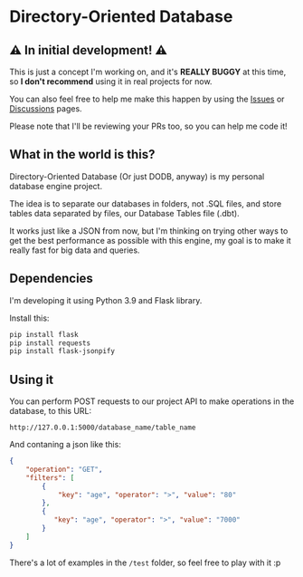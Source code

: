 # Directory-Oriented Database

## ⚠️ In initial development! ⚠️

This is just a concept I'm working on, and it's **REALLY BUGGY** at this time, so **I don't recommend** using it in real projects for now.

You can also feel free to help me make this happen by using the [Issues](https://github.com/kaiopiola/DODB/issues) or [Discussions](https://github.com/kaiopiola/DODB/discussions) pages.

Please note that I'll be reviewing your PRs too, so you can help me code it!

## What in the world is this?
Directory-Oriented Database (Or just DODB, anyway) is my personal database engine project.

The idea is to separate our databases in folders, not .SQL files, and store tables data separated by files, our Database Tables file (.dbt).

It works just like a JSON from now, but I'm thinking on trying other ways to get the best performance as possible with this engine, my goal is to make it really fast for big data and queries.

## Dependencies
I'm developing it using Python 3.9 and Flask library.

Install this:
```bash
pip install flask
pip install requests
pip install flask-jsonpify
```

## Using it

You can perform POST requests to our project API to make operations in the database, to this URL:

`http://127.0.0.1:5000/database_name/table_name`

And contaning a json like this:
```json
{
    "operation": "GET",
    "filters": [
        {
            "key": "age", "operator": ">", "value": "80"
        },
        {
           "key": "age", "operator": ">", "value": "7000"
        }
    ]
}
```

There's a lot of examples in the `/test` folder, so feel free to play with it :p